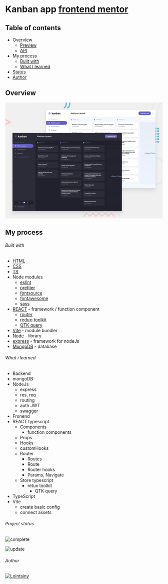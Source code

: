 # Kanban app [frontend mentor](https://www.frontendmentor.io/challenges/kanban-task-management-web-app-wgQLt-HlbB)

## Table of contents

- [Overview](#overview)
  - [Preview](https://kanban-app-react-lointainy.netlify.app/)
  - [API](https://kanban-app-server-git-master-lointainy.vercel.app/)
- [My process](#my-process)
  - [Built with](#built-with)
  - [What I learned](#what-i-learned)
- [Status](#project-status)
- [Author](#author)

## Overview

![screenshot](./design/preview.jpg)

## My process

###### Built with

- [HTML](https://developer.mozilla.org/en-US/docs/Web/HTML)
- [CSS](https://developer.mozilla.org/en-US/docs/Web/CSS)
- [TS](https://www.typescriptlang.org/)
- Node modules
  - [eslint](https://eslint.org/)
  - [prettier](https://prettier.io/)
  - [fontsource](https://fontsource.org/docs/getting-started)
  - [fontawesome](https://fontawesome.com/)
  - [sass](https://sass-lang.com/)
- [REACT](https://reactjs.org/) - framework / function component
  - [router](https://reactrouter.com/en/main)
  - [redux-toolkit](https://redux-toolkit.js.org/)
  - [QTK query](https://redux-toolkit.js.org/rtk-query/overview)
- [Vite](https://vitejs.dev/) - module bundler
- [Node](https://nodejs.org/en/docs/) - library
- [express](https://expressjs.com/) - framework for nodeJs
- [MongoDB](https://www.mongodb.com/docs/manual/) - database

###### What i learned

- Backend
- mongoDB
- NodeJs
  - express
  - res, req
  - routing
  - auth JWT
  - swagger
- Fronend
- REACT typescript
  - Components
    - function components
  - Props
  - Hooks
  - customHooks
  - Router
    - Routes
    - Route
    - Router hooks
    - Params, Navigate
  - Store typescript
    - retux toolkit
      - QTK query
- TypeScript
- Vite
  - create basic config
  - connect assets

###### Project status

![complete](https://img.shields.io/badge/project_created:-09.04.2023-333?style=for-the-badge&labelColor=e7901f)

![update](https://img.shields.io/badge/last_update:-09.04.2023-333?style=for-the-badge&labelColor=1fe783)

###### Author

[![Lointainy](https://img.shields.io/badge/-lointainy-333?style=for-the-badge&logo=github&&logoColor=FFF)](https://github.com/Lointainy)


